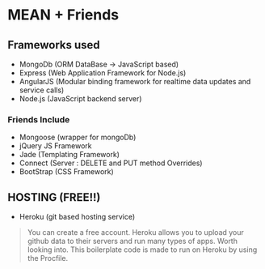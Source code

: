 MEAN + Friends
===============

## Frameworks used ##
* MongoDb (ORM DataBase -> JavaScript based)
* Express (Web Application Framework for Node.js)
* AngularJS (Modular binding framework for realtime data updates and service calls)
* Node.js (JavaScript backend server)

### Friends Include ###
* Mongoose (wrapper for mongoDb)
* jQuery JS Framework
* Jade (Templating Framework)
* Connect (Server : DELETE and PUT method Overrides)
* BootStrap (CSS Framework)

## HOSTING (FREE!!) ##
* Heroku (git based hosting service)

> You can create a free account. Heroku allows you to upload your github data to their servers and run many types of apps. Worth looking into.
> This boilerplate code is made to run on Heroku by using the Procfile.
